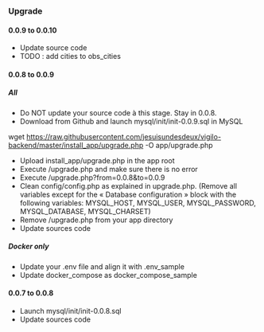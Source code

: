 ### Upgrade

#### 0.0.9 to 0.0.10

* Update source code
* TODO : add  cities to obs_cities

#### 0.0.8 to 0.0.9

##### All

* Do NOT update your source code à this stage. Stay in 0.0.8.
* Download from Github and launch mysql/init/init-0.0.9.sql in MySQL

wget https://raw.githubusercontent.com/jesuisundesdeux/vigilo-backend/master/install_app/upgrade.php -O app/upgrade.php

* Upload install_app/upgrade.php in the app root
* Execute /upgrade.php and make sure there is no error
* Execute /upgrade.php?from=0.0.8&to=0.0.9
* Clean config/config.php as explained in upgrade.php. (Remove all variables except for the « Database configuration » block with the following variables: MYSQL_HOST, MYSQL_USER, MYSQL_PASSWORD, MYSQL_DATABASE, MYSQL_CHARSET)
* Remove /upgrade.php from your app directory
* Update sources code

##### Docker only

* Update your .env file and align it with .env_sample
* Update docker_compose as docker_compose_sample

#### 0.0.7 to 0.0.8

* Launch mysql/init/init-0.0.8.sql
* Update sources code


